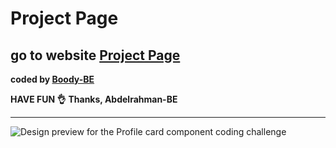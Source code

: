 # Project Page

## go to website [Project Page](https://project-page-be.herokuapp.com/)

<b>coded by [Boody-BE](https://github.com/Boody2004/project-page)</b>

**HAVE FUN 👌**
**Thanks, Abdelrahman-BE**

---

![Design preview for the Profile card component coding challenge](https://res.cloudinary.com/dirbnpgsp/image/upload/v1642195741/prtfolio_projects_ocjrnq.png)
